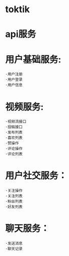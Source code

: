 # toktik

# api服务
# 用户基础服务:
    ·用户注册
    ·用户登录
    ·用户信息
# 视频服务:
    ·视频流接口
    ·投稿接口
    ·发布列表
    ·喜欢列表
    ·赞操作
    ·评论操作
    ·评论列表
# 用户社交服务：
    ·关注操作
    ·关注列表
    ·粉丝列表
    ·好友列表
# 聊天服务：
    ·发送消息
    ·聊天记录

    